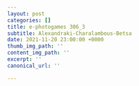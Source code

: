```yaml
---
layout: post
categories: []
title: e-photogames 306_3
subtitle: Alexandraki-Charalambous-Betsa
date: 2021-11-20 23:00:00 +0000
thumb_img_path: ''
content_img_path: ''
excerpt: ''
canonical_url: ''

---
```

